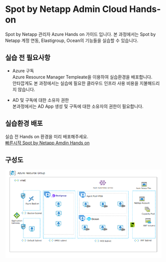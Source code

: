 # Spot by Netapp Admin Cloud Hands-on
Spot by Netapp 관리자 Azure Hands on 가이드 입니다.
본 과정에서는 Spot by Netapp 계정 연동, Elastigroup, Ocean의 기능들을 실습할 수 있습니다.

## 실습 전 필요사항

- Azure 구독 </br>
Azure Resource Manager Templeate을 이용하여 실습환경을 배포합니다.</br>
안타깝게도 본 과정에서는 실습에 필요한 클라우드 인프라 사용 비용을 지불해드리지 않습니다.

- AD 및 구독에 대한 소유자 권한 </br>
본과정에서는 AD App 생성 및 구독에 대한 소유자의 권한이 필요합니다.

## 실습환경 배포

실습 전 Hands on 환경을 미리 배포해주세요. </br>
[빠른시작 Spot by Netapp Amdin Hands on](./QuickStart/CreateLabQuickstartGuide.md)

## 구성도
![SpotAzureAdmin](./Images/SpotAzureAdmin.png)



